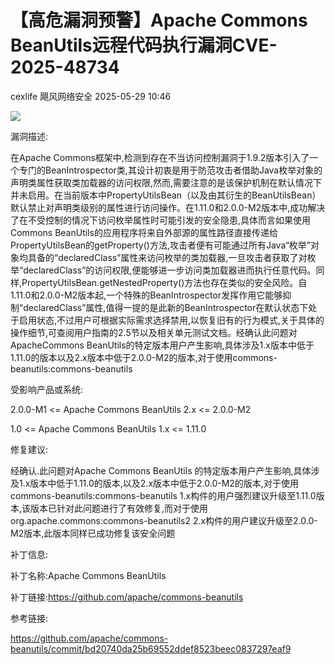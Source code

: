 #  【高危漏洞预警】Apache Commons BeanUtils远程代码执行漏洞CVE-2025-48734   
cexlife  飓风网络安全   2025-05-29 10:46  
  
![](https://mmbiz.qpic.cn/mmbiz_png/ibhQpAia4xu02WXsAEm4ML4PkDerdShNCh00iaIia5W5yjFdLnxEIpAOvzef2HHEo3I76AjZ04G4mGqsdpZyw5qyNA/640?wx_fmt=png&from=appmsg "")  
  
漏洞描述:  
  
在Apache Commons框架中,检测到存在不当访问控制漏洞于1.9.2版本引入了一个专门的BeanIntrospector类,其设计初衷是用于防范攻击者借助Java枚举对象的声明类属性获取类加载器的访问权限,然而,需要注意的是该保护机制在默认情况下并未启用。在当前版本中PropertyUtilsBean（以及由其衍生的BeanUtilsBean）默认禁止对声明类级别的属性进行访问操作。在1.11.0和2.0.0-M2版本中,成功解决了在不受控制的情况下访问枚举属性时可能引发的安全隐患,具体而言如果使用Commons BeanUtils的应用程序将来自外部源的属性路径直接传递给PropertyUtilsBean的getProperty()方法,攻击者便有可能通过所有Java“枚举”对象均具备的“declaredClass”属性来访问枚举的类加载器,一旦攻击者获取了对枚举“declaredClass”的访问权限,便能够进一步访问类加载器进而执行任意代码。同样,PropertyUtilsBean.getNestedProperty()方法也存在类似的安全风险。自1.11.0和2.0.0-M2版本起,一个特殊的BeanIntrospector发挥作用它能够抑制“declaredClass”属性,值得一提的是此新的BeanIntrospector在默认状态下处于启用状态,不过用户可根据实际需求选择禁用,以恢复旧有的行为模式,关于具体的操作细节,可查阅用户指南的2.5节以及相关单元测试文档。经确认此问题对ApacheCommons BeanUtils的特定版本用户产生影响,具体涉及1.x版本中低于1.11.0的版本以及2.x版本中低于2.0.0-M2的版本,对于使用commons-beanutils:commons-beanutils   
  
受影响产品或系统:  
  
2.0.0-M1 <= Apache Commons BeanUtils 2.x <= 2.0.0-M2  
  
1.0 <= Apache Commons BeanUtils 1.x <= 1.11.0  
  
修复建议:  
  
经确认.此问题对Apache Commons BeanUtils 的特定版本用户产生影响,具体涉及1.x版本中低于1.11.0的版本,以及2.x版本中低于2.0.0-M2的版本,对于使用commons-beanutils:commons-beanutils 1.x构件的用户强烈建议升级至1.11.0版本,该版本已针对此问题进行了有效修复,而对于使用org.apache.commons:commons-beanutils2 2.x构件的用户建议升级至2.0.0-M2版本,此版本同样已成功修复该安全问题  
  
补丁信息:  
  
补丁名称:Apache Commons BeanUtils  
  
补丁链接:https://github.com/apache/commons-beanutils  
  
参考链接:  
  
https://github.com/apache/commons-beanutils/commit/bd20740da25b69552ddef8523beec0837297eaf9  
  
  
